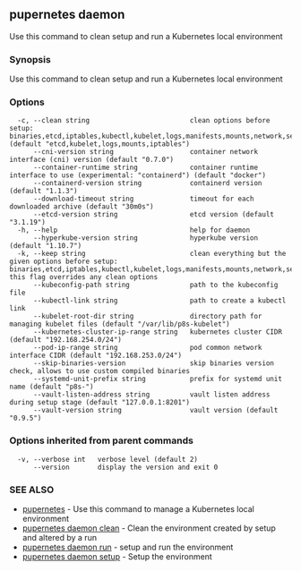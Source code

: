 ## pupernetes daemon

Use this command to clean setup and run a Kubernetes local environment

### Synopsis

Use this command to clean setup and run a Kubernetes local environment

### Options

```
  -c, --clean string                         clean options before setup: binaries,etcd,iptables,kubectl,kubelet,logs,manifests,mounts,network,secrets,systemd,all,none (default "etcd,kubelet,logs,mounts,iptables")
      --cni-version string                   container network interface (cni) version (default "0.7.0")
      --container-runtime string             container runtime interface to use (experimental: "containerd") (default "docker")
      --containerd-version string            containerd version (default "1.1.3")
      --download-timeout string              timeout for each downloaded archive (default "30m0s")
      --etcd-version string                  etcd version (default "3.1.19")
  -h, --help                                 help for daemon
      --hyperkube-version string             hyperkube version (default "1.10.7")
  -k, --keep string                          clean everything but the given options before setup: binaries,etcd,iptables,kubectl,kubelet,logs,manifests,mounts,network,secrets,systemd,all,none, this flag overrides any clean options
      --kubeconfig-path string               path to the kubeconfig file
      --kubectl-link string                  path to create a kubectl link
      --kubelet-root-dir string              directory path for managing kubelet files (default "/var/lib/p8s-kubelet")
      --kubernetes-cluster-ip-range string   kubernetes cluster CIDR (default "192.168.254.0/24")
      --pod-ip-range string                  pod common network interface CIDR (default "192.168.253.0/24")
      --skip-binaries-version                skip binaries version check, allows to use custom compiled binaries
      --systemd-unit-prefix string           prefix for systemd unit name (default "p8s-")
      --vault-listen-address string          vault listen address during setup stage (default "127.0.0.1:8201")
      --vault-version string                 vault version (default "0.9.5")
```

### Options inherited from parent commands

```
  -v, --verbose int   verbose level (default 2)
      --version       display the version and exit 0
```

### SEE ALSO

* [pupernetes](pupernetes.md)	 - Use this command to manage a Kubernetes local environment
* [pupernetes daemon clean](pupernetes_daemon_clean.md)	 - Clean the environment created by setup and altered by a run
* [pupernetes daemon run](pupernetes_daemon_run.md)	 - setup and run the environment
* [pupernetes daemon setup](pupernetes_daemon_setup.md)	 - Setup the environment

